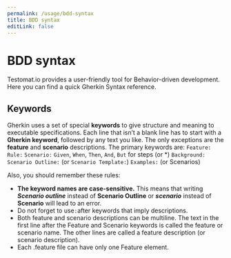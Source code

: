 ```yaml
---
permalink: /usage/bdd-syntax
title: BDD syntax 
editLink: false
---
```


# BDD syntax 

Testomat.io provides a user-friendly tool for Behavior-driven development. Here you can find a quick Gherkin Syntax reference.

## Keywords

Gherkin uses a set of special **keywords** to give structure and meaning to executable specifications. Each line that isn’t a blank line has to start with a **Gherkin keyword**, followed by any text you like. The only exceptions are the **feature** and **scenario** descriptions. The primary keywords are:
`Feature:`
`Rule:`
`Scenario:`
`Given`, `When`, `Then`, `And`, `But` for steps (or *)
`Background:`
`Scenario Outline:` (or `Scenario Template:`)
`Examples:` (or Scenarios)

Also, you should remember these rules:

- **The keyword names are case-sensitive.** This means that writing _**Scenario outline**_ instead of **Scenario Outline** or _**scenario**_ instead of **Scenario** will lead to an error.
- Do not forget to use` : `after keywords that imply descriptions.
- Both feature and scenario descriptions can be multiline. The text in the first line after the Feature and Scenario keywords is called the feature or scenario name. The other lines are called a feature description (or scenario description).
- Each .feature file can have only one Feature element.

